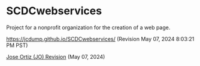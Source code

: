 # SCDCwebservices
Project for a nonprofit organization for the creation of a web page.

https://jcdump.github.io/SCDCwebservices/ (Revision May 07, 2024 8:03:21 PM PST)

[Jose Ortiz (JO) Revision](https://jcdump.github.io/SCDCwebservices/index-JO) (May 07, 2024)
